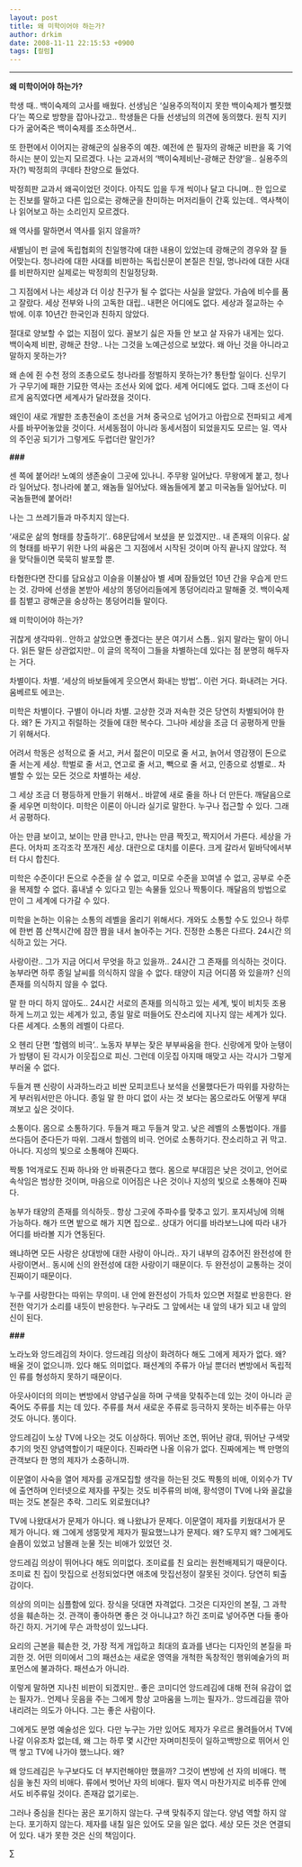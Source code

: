 ```yaml
---
layout: post
title: 왜 미학이어야 하는가?
author: drkim
date: 2008-11-11 22:15:53 +0900
tags: [컬럼]
---
```

****

**왜 미학이어야 하는가?**

학생 때.. 백이숙제의 고사를 배웠다. 선생님은 ‘실용주의적이지 못한 백이숙제가 뻘짓했다’는 쪽으로 방향을 잡아나갔고.. 학생들은 다들 선생님의 의견에 동의했다. 원칙 지키다가 굶어죽은 백이숙제를 조소하면서.. 

또 한편에서 이어지는 광해군의 실용주의 예찬. 예전에 쓴 필자의 광해군 비판을 혹 기억하시는 분이 있는지 모르겠다. 나는 교과서의 ‘백이숙제비난-광해군 찬양’을.. 실용주의자(?) 박정희의 쿠데타 찬양으로 들었다. 

박정희판 교과서 왜곡이었던 것이다. 아직도 입을 두개 씩이나 달고 다니며.. 한 입으로는 진보를 말하고 다른 입으로는 광해군을 찬미하는 머저리들이 간혹 있는데.. 역사책이나 읽어보고 하는 소리인지 모르겠다. 

왜 역사를 말하면서 역사를 읽지 않을까? 

새별님이 펀 글에 독립협회의 친일행각에 대한 내용이 있었는데 광해군의 경우와 잘 들어맞는다. 청나라에 대한 사대를 비판하는 독립신문이 본질은 친일, 명나라에 대한 사대를 비판하지만 실제로는 박정희의 친일정당화.

그 지점에서 나는 세상과 더 이상 친구가 될 수 없다는 사실을 알았다. 가슴에 비수를 품고 잘랐다. 세상 전부와 나의 고독한 대립.. 내편은 어디에도 없다. 세상과 절교하는 수 밖에. 이후 10년간 한국인과 친하지 않았다. 

절대로 양보할 수 없는 지점이 있다. 꼴보기 싫은 자들 안 보고 살 자유가 내게는 있다. 백이숙제 비판, 광해군 찬양.. 나는 그것을 노예근성으로 보았다. 왜 아닌 것을 아니라고 말하지 못하는가? 

왜 손에 쥔 수천 정의 조총으로도 청나라를 정벌하지 못하는가? 통탄할 일이다. 신무기가 구무기에 패한 기묘한 역사는 조선사 외에 없다. 세계 어디에도 없다. 그때 조선이 다르게 움직였다면 세계사가 달라졌을 것이다.

왜인이 새로 개발한 조총전술이 조선을 거쳐 중국으로 넘어가고 아랍으로 전파되고 세계사를 바꾸어놓았을 것이다. 서세동점이 아니라 동세서점이 되었을지도 모르는 일. 역사의 주인공 되기가 그렇게도 두렵더란 말인가?

**###**

센 쪽에 붙어라! 노예의 생존술이 그곳에 있나니. 주무왕 일어났다. 무왕에게 붙고, 청나라 일어났다. 청나라에 붙고, 왜놈들 일어났다. 왜놈들에게 붙고 미국놈들 일어났다. 미국놈들편에 붙어라! 

나는 그 쓰레기들과 마주치지 않는다. 

‘새로운 삶의 형태를 창출하기’.. 68문답에서 보셨을 분 있겠지만.. 내 존재의 이유다. 삶의 형태를 바꾸기 위한 나의 싸움은 그 지점에서 시작된 것이며 아직 끝나지 않았다. 적을 맞닥들이면 묵묵히 발포할 뿐. 

타협한다면 잔디를 담요삼고 이슬을 이불삼아 별 세며 잠들었던 10년 간을 우습게 만드는 것. 강마에 선생을 본받아 세상의 똥덩어리들에게 똥덩어리라고 말해줄 것. 백이숙제를 침뱉고 광해군을 숭상하는 똥덩어리들 말이다.

왜 미학이어야 하는가?

귀찮게 생각따위.. 안하고 살았으면 좋겠다는 분은 여기서 스톱.. 읽지 말라는 말이 아니다. 읽든 말든 상관없지만.. 이 글의 목적이 그들을 차별하는데 있다는 점 분명히 해두자는 거다. 

차별이다. 차별. ‘세상의 바보들에게 웃으면서 화내는 방법’.. 이런 거다. 화내려는 거다. 움베르토 에코는. 

미학은 차별이다. 구별이 아니라 차별. 고상한 것과 저속한 것은 당연히 차별되어야 한다. 왜? 돈 가지고 쥐럴하는 것들에 대한 복수다. 그나마 세상을 조금 더 공평하게 만들기 위해서다. 

어려서 학동은 성적으로 줄 서고, 커서 젊은이 미모로 줄 서고, 늙어서 영감쟁이 돈으로 줄 서는게 세상. 학벌로 줄 서고, 연고로 줄 서고, 빽으로 줄 서고, 인종으로 성별로.. 차별할 수 있는 모든 것으로 차별하는 세상.

그 세상 조금 더 평등하게 만들기 위해서.. 바깥에 새로 줄을 하나 더 만든다. 깨달음으로 줄 세우면 미학이다. 미학은 이론이 아니라 실기로 말한다. 누구나 접근할 수 있다. 그래서 공평하다. 

아는 만큼 보이고, 보이는 만큼 만나고, 만나는 만큼 짝짓고, 짝지어서 가른다. 세상을 가른다. 어차피 조각조각 쪼개진 세상. 대란으로 대치를 이룬다. 크게 갈라서 밑바닥에서부터 다시 합친다. 

미학은 수준이다! 돈으로 수준을 살 수 없고, 미모로 수준을 꼬여낼 수 없고, 공부로 수준을 복제할 수 없다. 흉내낼 수 있다고 믿는 속물들 있으나 짝퉁이다. 깨달음의 방법으로만이 그 세계에 다가갈 수 있다. 

미학을 논하는 이유는 소통의 레벨을 올리기 위해서다. 개와도 소통할 수도 있으나 하루에 한번 쯤 산책시간에 잠깐 짬을 내서 놀아주는 거다. 진정한 소통은 다르다. 24시간 의식하고 있는 거다. 

사랑이란.. 그가 지금 어디서 무엇을 하고 있을까.. 24시간 그 존재를 의식하는 것이다. 농부라면 하루 종일 날씨를 의식하지 않을 수 없다. 태양이 지금 어디쯤 와 있을까? 신의 존재를 의식하지 않을 수 없다.

말 한 마디 하지 않아도.. 24시간 서로의 존재를 의식하고 있는 세계, 빛이 비치듯 조용하게 느끼고 있는 세계가 있고, 종일 말로 떠들어도 잔소리에 지나지 않는 세계가 있다. 다른 세계다. 소통의 레벨이 다르다. 

오 헨리 단편 ‘할렘의 비극’.. 노동자 부부는 잦은 부부싸움을 한다. 신랑에게 맞아 눈탱이가 밤탱이 된 각시가 이웃집으로 피신. 그런데 이웃집 아지매 매맞고 사는 각시가 그렇게 부러울 수 없다. 

두들겨 팬 신랑이 사과하느라고 비싼 모피코트나 보석을 선물했다든가 따위를 자랑하는게 부러워서만은 아니다. 종일 말 한 마디 없이 사는 것 보다는 몸으로라도 어떻게 부대껴보고 싶은 것이다. 

소통이다. 몸으로 소통하기다. 두들겨 패고 두들겨 맞고. 낮은 레벨의 소통법이다. 개를 쓰다듬어 준다든가 따위. 그래서 할렘의 비극. 언어로 소통하기다. 잔소리하고 귀 막고. 아니다. 지성의 빛으로 소통해야 진짜다.

짝퉁 1억개로도 진짜 하나와 안 바꿔준다고 했다. 몸으로 부대낌은 낮은 것이고, 언어로 속삭임은 범상한 것이며, 마음으로 이어짐은 나은 것이나 지성의 빛으로 소통해야 진짜다. 

농부가 태양의 존재를 의식하듯.. 항상 그곳에 주파수를 맞추고 있기. 포지셔닝에 의해 가능하다. 해가 뜨면 밭으로 해가 지면 집으로.. 상대가 어디를 바라보느냐에 따라 내가 어디를 바라볼 지가 연동된다. 

왜냐하면 모든 사랑은 상대방에 대한 사랑이 아니라.. 자기 내부의 감추어진 완전성에 한 사랑이면서.. 동시에 신의 완전성에 대한 사랑이기 때문이다. 두 완전성이 교통하는 것이 진짜이기 때문이다. 

누구를 사랑한다는 따위는 무의미. 내 안에 완전성이 가득차 있으면 저절로 반응한다. 완전한 악기가 소리를 내듯이 반응한다. 누구라도 그 앞에서는 내 앞의 내가 되고 내 앞의 신이 된다. 

**###**

노라노와 앙드레김의 차이다. 앙드레김 의상이 화려하다 해도 그에게 제자가 없다. 왜? 배울 것이 없으니까. 있다 해도 의미없다. 패션계의 주류가 아닐 뿐더러 변방에서 독립적인 류를 형성하지 못하기 때문이다.

아웃사이더의 의미는 변방에서 양념구실을 하며 구색을 맞춰주는데 있는 것이 아니라 곧 죽어도 주류를 치는 데 있다. 주류를 쳐서 새로운 주류로 등극하지 못하는 비주류는 아무 것도 아니다. 똥이다. 

앙드레김이 노상 TV에 나오는 것도 이상하다. 뛰어난 조연, 뛰어난 광대, 뛰어난 구색맞추기의 멋진 양념역할이기 때문이다. 진짜라면 나올 이유가 없다. 진짜에게는 백 만명의 관객보다 한 명의 제자가 소중하니까.

이문열이 사숙을 열어 제자를 공개모집할 생각을 하는된 것도 짝퉁의 비애, 이외수가 TV에 출연하며 인터넷으로 제자를 꾸짖는 것도 비주류의 비애, 황석영이 TV에 나와 꼴값을 떠는 것도 본질은 추락. 그리도 외로웠더냐?

TV에 나왔대서가 문제가 아니다. 왜 나왔냐가 문제다. 이문열이 제자를 키웠대서가 문제가 아니다. 왜 그에게 생뚱맞게 제자가 필요했느냐가 문제다. 왜? 도무지 왜? 그에게도 슬픔이 있었고 남몰래 눈물 짓는 비애가 있었던 것.

앙드레김 의상이 뛰어나다 해도 의미없다. 조미료를 친 요리는 원천배제되기 때문이다. 조미료 친 집이 맛집으로 선정되었다면 애초에 맛집선정이 잘못된 것이다. 당연히 퇴출감이다. 

의상의 의미는 심플함에 있다. 장식을 덧대면 자격없다. 그것은 디자인의 본질, 그 과학성을 훼손하는 것. 관객이 좋아하면 좋은 것 아니냐고? 하긴 조미료 넣어주면 다들 좋아하긴 하지. 거기에 무슨 과학성이 있느냐다.

요리의 근본을 훼손한 것, 가장 적게 개입하고 최대의 효과를 낸다는 디자인의 본질을 파괴한 것. 어떤 의미에서 그의 패션쇼는 새로운 영역을 개척한 독창적인 행위예술가의 퍼포먼스에 불과하다. 패션쇼가 아니라.

이렇게 말하면 지나친 비판이 되겠지만.. 좋은 코미디언 앙드레김에 대해 전혀 유감이 없는 필자가.. 언제나 웃음을 주는 그에게 항상 고마움을 느끼는 필자가.. 앙드레김을 깎아내리려는 의도가 아니다. 그는 좋은 사람이다.

그에게도 분명 예술성은 있다. 다만 누구는 가만 있어도 제자가 우르르 몰려들어서 TV에 나갈 이유조차 없는데, 왜 그는 하루 몇 시간만 자며미친듯이 일하고백방으로 뛰어서 인맥 쌓고 TV에 나가야 했느냐다. 왜? 

왜 앙드레김은 누구보다도 더 부지런해야만 했을까? 그것이 변방에 선 자의 비애다. 핵심을 놓친 자의 비애다. 류에서 벗어난 자의 비애다. 필자 역시 마찬가지로 비주류 안에서도 비주류일 것이다. 존재감 없기로는.

그러나 중심을 친다는 꿈은 포기하지 않는다. 구색 맞춰주지 않는다. 양념 역할 하지 않는다. 포기하지 않는다. 제자를 내칠 일은 있어도 모을 일은 없다. 세상 모든 것은 연결되어 있다. 내가 못한 것은 신의 책임이다. 





∑